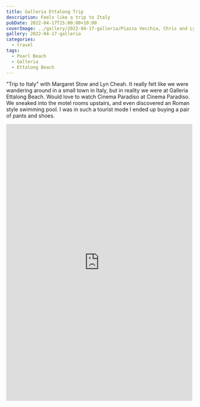 ```yaml
---
title: Galleria Ettalong Trip
description: Feels like a trip to Italy
pubDate: 2022-04-17T15:00:00+10:00
coverImage: ../gallery/2022-04-17-galleria/Piazza Vecchia, Chris and Lyn.jpeg
gallery: 2022-04-17-galleria
categories:
  - travel
tags:
  - Pearl Beach
  - Galleria
  - Ettalong Beach
---
```


"Trip to Italy" with Margaret Stow and Lyn Cheah. It really felt like we were wandering around in a small town in Italy, but in reality we were at Galleria Ettalong Beach. Would love to watch Cinema Paradiso at Cinema Paradiso. We sneaked into the motel rooms upstairs, and even discovered an Roman style swimming pool. I was in such a tourist mode I ended up buying a pair of pants and shoes.

<iframe src="https://www.facebook.com/plugins/post.php?href=https%3A%2F%2Fwww.facebook.com%2Fchris1.tham%2Fposts%2Fpfbid02nYMyZnE5m4qg6xuzc4gcim65C5an1kNYr7xLYxeMdULdgC7XTDiHdwAmgSU59K3Bl&show_text=true&width=500" width="500" height="742" style="border:none;overflow:hidden" scrolling="no" frameborder="0" allowfullscreen="true" allow="autoplay; clipboard-write; encrypted-media; picture-in-picture; web-share"></iframe>
